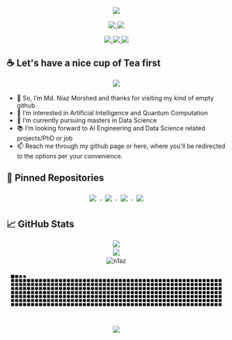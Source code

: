 <p align='center'>
  <a href="https://n1az.github.io">
    <img src="https://capsule-render.vercel.app/api?type=waving&color=auto&height=300&section=header&text=May%20Peace%20Be%20Upon%20You&fontSize=50&animation=fadeIn&fontAlignY=38&desc=Wellcome%20To%20my%20Github%20Profile%20🕹️!&descAlignY=51&descAlign=62"/>
  </a>
</p>

<p align='center'>
  <a href="https://n1az.github.io">
    <img src="https://img.shields.io/badge/MY%20PAGE%20-%23F7DF1E.svg?&style=for-the-badge&&logoColor=white"/>
  </a>
  <a href="#contact">
    <img src="https://img.shields.io/badge/CONNECT%20-%234FC08D.svg?&style=for-the-badge&&logoColor=white"/>
  </a>
</p>
<p align='center'>
    <a href="https://www.linkedin.com/in/n1az/">
    <img height="20" src="https://img.shields.io/badge/linkedin-%230077B5.svg?style=for-the-badge&logo=linkedin&logoColor=white"/>
  </a>
  <a href="https://twitter.com/n1azmorshed">
    <img height="20" src="https://img.shields.io/badge/Twitter-%231DA1F2.svg?style=for-the-badge&logo=Twitter&logoColor=white"/>
  </a>
  <a href="https://www.instagram.com/n1azmorshed/">
    <img height="20" src="https://img.shields.io/badge/Instagram-%23E4405F.svg?style=for-the-badge&logo=Instagram&logoColor=white"/>
  </a>
 </p>
 
 ## ☕ Let's have a nice cup of Tea first
 
 <p align='center'>
    <img src="https://media.giphy.com/media/Gue1HInww5M6Q/giphy.gif"/>
  </a>
 </p>
 
- 👋 So, I’m Md. Niaz Morshed and thanks for visiting my kind of empty github
- 👀 I’m interested in Artificial Intelligence and Quantum Computation
- 🌱 I’m currently pursuing masters in Data Science
- 📚 I’m looking forward to AI Engineering and Data Science related projects/PhD or job
- 📫 Reach me through my github page or here, where you'll be redirected to the options per your convenience.

## 📌 Pinned Repositories
<p align='center'>
  <a href="https://github.com/n1az/dog-vision-ai">
    <img align="center" style="margin:0.5rem" src="https://github-readme-stats.vercel.app/api/pin/?username=n1az&repo=dog-vision-ai&border_color=2e4058&layout=compact&show_icons=true&theme=gruvbox" />
  </a>

  <a href="https://github.com/n1az/ai-survey-analysis">
    <img align="center" style="margin:0.5rem" src="https://github-readme-stats.vercel.app/api/pin/?username=n1az&repo=ai-survey-analysis&border_color=2e4058&layout=compact&show_icons=true&theme=gruvbox" />
  </a>

  <a href="https://github.com/n1az/MedBot">
    <img align="center" style="margin:0.5rem" src="https://github-readme-stats.vercel.app/api/pin/?username=n1az&repo=MedBot&border_color=2e4058&layout=compact&show_icons=true&theme=gruvbox" />
  </a>
  <a href="https://github.com/n1az/DSAI-bootcamp">
    <img align="center" style="margin:0.5rem" src="https://github-readme-stats.vercel.app/api/pin/?username=n1az&repo=DSAI-bootcamp&border_color=2e4058&layout=compact&show_icons=true&theme=gruvbox" />
  </a>
 </p>


## &#x1f4c8; GitHub Stats
<p align='center'>
  <img src="https://github-readme-stats.vercel.app/api/top-langs/?username=n1az&border_color=2e4058&layout=compact&show_icons=true&theme=gruvbox"/>
  <br>
  <img src="https://github-readme-stats.vercel.app/api?username=n1az&hide=contribs&border_color=2e4058&layout=compact&show_icons=true&theme=gruvbox"/>
  <br>
  <img src="https://github-readme-streak-stats.herokuapp.com/?user=n1az&theme=gruvbox&hide_border=true" alt="n1az"/>
</p>

![Snake animation](https://github.com/n1az/n1az/blob/output/github-contribution-grid-snake.svg)

 <p align='center'>
    <img src="https://media.giphy.com/media/QLgtN0msAekg3x7YTm/giphy.gif"/>
  </a>
 </p>





<!---
n1az/n1az is a ✨ special ✨ repository because its `README.md` (this file) appears on your GitHub profile.
You can click the Preview link to take a look at your changes.
--->
